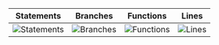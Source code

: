 | Statements                  | Branches                | Functions                 | Lines             |
| --------------------------- | ----------------------- | ------------------------- | ----------------- |
| ![Statements](https://img.shields.io/badge/statements-50.7%25-red.svg?style=for-the-badge&logo=vitest) | ![Branches](https://img.shields.io/badge/branches-28.93%25-red.svg?style=for-the-badge&logo=vitest) | ![Functions](https://img.shields.io/badge/functions-37.56%25-red.svg?style=for-the-badge&logo=vitest) | ![Lines](https://img.shields.io/badge/lines-50.45%25-red.svg?style=for-the-badge&logo=vitest) |